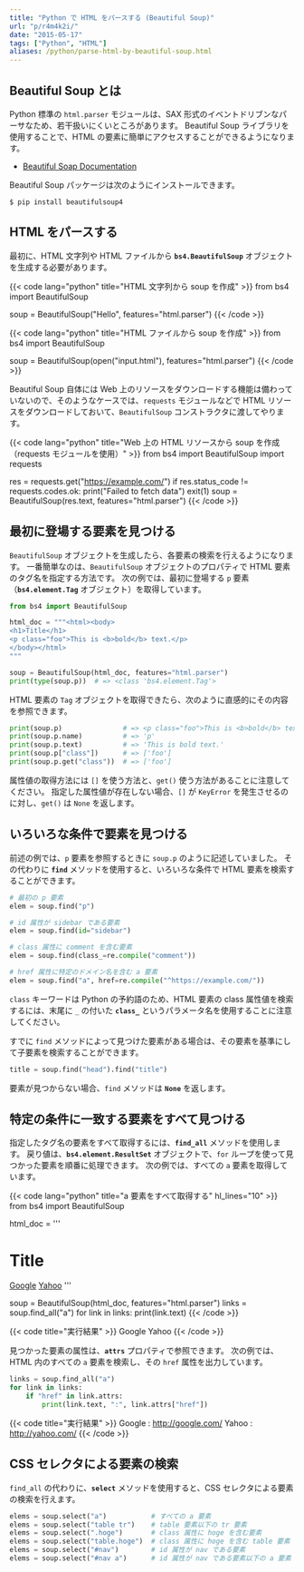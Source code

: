 ```yaml
---
title: "Python で HTML をパースする (Beautiful Soup)"
url: "p/r4m4k2i/"
date: "2015-05-17"
tags: ["Python", "HTML"]
aliases: /python/parse-html-by-beautiful-soup.html
---
```


Beautiful Soup とは
----

Python 標準の `html.parser` モジュールは、SAX 形式のイベントドリブンなパーサなため、若干扱いにくいところがあります。
Beautiful Soup ライブラリを使用することで、HTML の要素に簡単にアクセスすることができるようになります。

- [Beautiful Soap Documentation](http://www.crummy.com/software/BeautifulSoup/bs4/doc/)

Beautiful Soup パッケージは次のようにインストールできます。

```console
$ pip install beautifulsoup4
```


HTML をパースする
----

最初に、HTML 文字列や HTML ファイルから __`bs4.BeautifulSoup`__ オブジェクトを生成する必要があります。

{{< code lang="python" title="HTML 文字列から soup を作成" >}}
from bs4 import BeautifulSoup

soup = BeautifulSoup("<html>Hello</html>", features="html.parser")
{{< /code >}}

{{< code lang="python" title="HTML ファイルから soup を作成" >}}
from bs4 import BeautifulSoup

soup = BeautifulSoup(open("input.html"), features="html.parser")
{{< /code >}}

Beautiful Soup 自体には Web 上のリソースをダウンロードする機能は備わっていないので、そのようなケースでは、`requests` モジュールなどで HTML リソースをダウンロードしておいて、`BeautifulSoup` コンストラクタに渡してやります。

{{< code lang="python" title="Web 上の HTML リソースから soup を作成（requests モジュールを使用）" >}}
from bs4 import BeautifulSoup
import requests

res = requests.get("https://example.com/")
if res.status_code != requests.codes.ok:
    print("Failed to fetch data")
    exit(1)
soup = BeautifulSoup(res.text, features="html.parser")
{{< /code >}}


最初に登場する要素を見つける
----------------------------

`BeautifulSoup` オブジェクトを生成したら、各要素の検索を行えるようになります。
一番簡単なのは、`BeautifulSoup` オブジェクトのプロパティで HTML 要素のタグ名を指定する方法です。
次の例では、最初に登場する `p` 要素（__`bs4.element.Tag`__ オブジェクト）を取得しています。

```python
from bs4 import BeautifulSoup

html_doc = """<html><body>
<h1>Title</h1>
<p class="foo">This is <b>bold</b> text.</p>
</body></html>
"""

soup = BeautifulSoup(html_doc, features="html.parser")
print(type(soup.p))  # => <class 'bs4.element.Tag'>
```

HTML 要素の `Tag` オブジェクトを取得できたら、次のように直感的にその内容を参照できます。

```python
print(soup.p)               # => <p class="foo">This is <b>bold</b> text.</p>
print(soup.p.name)          # => 'p'
print(soup.p.text)          # => 'This is bold text.'
print(soup.p["class"])      # => ['foo']
print(soup.p.get("class"))  # => ['foo']
```

属性値の取得方法には `[]` を使う方法と、`get()` 使う方法があることに注意してください。
指定した属性値が存在しない場合、`[]` が `KeyError` を発生させるのに対し、`get()` は `None` を返します。


いろいろな条件で要素を見つける
------------------------------

前述の例では、`p` 要素を参照するときに `soup.p` のように記述していました。
その代わりに __`find`__ メソッドを使用すると、いろいろな条件で HTML 要素を検索することができます。

```python
# 最初の p 要素
elem = soup.find("p")

# id 属性が sidebar である要素
elem = soup.find(id="sidebar")

# class 属性に comment を含む要素
elem = soup.find(class_=re.compile("comment"))

# href 属性に特定のドメイン名を含む a 要素
elem = soup.find("a", href=re.compile("^https://example.com/"))
```

`class` キーワードは Python の予約語のため、HTML 要素の class 属性値を検索するには、末尾に `_` の付いた __`class_`__ というパラメータ名を使用することに注意してください。

すでに `find` メソッドによって見つけた要素がある場合は、その要素を基準にして子要素を検索することができます。

```python
title = soup.find("head").find("title")
```

要素が見つからない場合、`find` メソッドは __`None`__ を返します。


特定の条件に一致する要素をすべて見つける
----------------------------------------

指定したタグ名の要素をすべて取得するには、__`find_all`__ メソッドを使用します。
戻り値は、__`bs4.element.ResultSet`__ オブジェクトで、`for` ループを使って見つかった要素を順番に処理できます。
次の例では、すべての `a` 要素を取得しています。

{{< code lang="python" title="a 要素をすべて取得する" hl_lines="10" >}}
from bs4 import BeautifulSoup

html_doc = '''<html><body>
<h1>Title</h1>
<a href="https://google.com/">Google</a>
<a href="https://yahoo.com/">Yahoo</a>
</body></html>'''

soup = BeautifulSoup(html_doc, features="html.parser")
links = soup.find_all("a")
for link in links:
    print(link.text)
{{< /code >}}

{{< code title="実行結果" >}}
Google
Yahoo
{{< /code >}}

見つかった要素の属性は、__`attrs`__ プロパティで参照できます。
次の例では、HTML 内のすべての `a` 要素を検索し、その `href` 属性を出力しています。

```python
links = soup.find_all("a")
for link in links:
    if "href" in link.attrs:
        print(link.text, ":", link.attrs["href"])
```

{{< code title="実行結果" >}}
Google : http://google.com/
Yahoo : http://yahoo.com/
{{< /code >}}


CSS セレクタによる要素の検索
----------------------------

`find_all` の代わりに、__`select`__ メソッドを使用すると、CSS セレクタによる要素の検索を行えます。

```python
elems = soup.select("a")           # すべての a 要素
elems = soup.select("table tr")    # table 要素以下の tr 要素
elems = soup.select(".hoge")       # class 属性に hoge を含む要素
elems = soup.select("table.hoge")  # class 属性に hoge を含む table 要素
elems = soup.select("#nav")        # id 属性が nav である要素
elems = soup.select("#nav a")      # id 属性が nav である要素以下の a 要素
```

